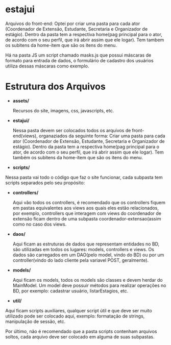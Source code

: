 # estajui

Arquivos do front-end:
Optei por criar uma pasta para cada ator (Coordenador de Extensão, Estudante, Secretaria e Organizador de estágio).
Dentro da pasta tem a respectiva home(pag principal para o ator, de acordo com o seu perfil, que irá abrir assim que ele logar).
Tem tambem os subitens da home-item que são os itens do menu.

Há na pasta JS um script chamado masks.js que possui máscaras de formato para entrada de dados, 
o formulário de cadastro dos usuários utiliza dessas máscaras como exemplo.

Estrutura dos Arquivos
=======================

* **assets/**

  Recursos do site, imagens, css, javascripts, etc.
* **estajui/**
  
  Nessa pasta devem ser colocados todos os arquivos de front-end(views), organaziados da seguinte forma: Criar uma pasta para cada ator (Coordenador de Extensão, Estudante, Secretaria e Organizador de estágio). Dentro da pasta tem a respectiva home(pag principal para o ator, de acordo com o seu perfil, que irá abrir assim que ele logar). Tem também os subitens da home-item que são os itens do menu.
  
 * **scripts/**
  
  Nessa pasta vai todo o código que faz o site funcionar, cada subpasta tem scripts separados pelo seu propósito:
  
  * **controllers/**
    
     Aqui vão todos os controllers, é recomendado que os controllers fiquem em pastas equivalentes aos views aos quais eles estão relacionados, por exemplo, controllers que interagem com views do coordenador de extensão ficam dentro de uma subpasta coordenador-extensao(assim como no caso dos views.
     
  * **daos/**
    
     Aqui ficam as estruturas de dados que representam entidades no BD, são utilizadas em todos os lugares: models, controllers e views. Os dados são carregados em um DAO(pelo model, vindo do BD) ou por um controller(vindo do lado cliente pela variavel POST, geralmente).
     
 * **models/**
    
    Aqui ficam os models, todos os models são classes e devem herdar do MainModel. Um model deve possuir métodos para realizar operações no BD, por exemplo: cadastrar usuário, listarEstagios, etc.
    
 * **util/**
  
  Aqui ficam scripts auxiliares, qualquer script útil e que deve ser muito utilizado pode ser colocado aqui, exemplo: formatação de strings, manipulação de sessão, etc.
  
  Por último, não é recomendado que a pasta scripts contenham arquivos soltos, cada arquivo deve ser colocado em alguma de suas subpastas.
  
  
